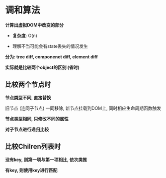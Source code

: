 # 调和算法

**计算出虚拟DOM中改变的部分**

- **复杂度**: O(n)

- 理解不当可能会有state丢失的情况发生



**分为: tree diff, componenet diff, element diff**

**实际就是比较两个object的区别 (省时)**





## 比较两个节点时

**节点类型不同, 直接替换**

旧节点 (连同子节点) 一同移除, 新节点挂载到DOM上, 同时相应生命周期函数触发



**节点类型相同, 只修改不同的属性**



**对子节点进行递归比较**





## 比较Chilren列表时

**没有key, 则第一项与第一项相比, 依次类推**



**有key, 则使用key进行匹配**